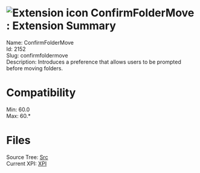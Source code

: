 # ![Extension icon](https://addons.thunderbird.net/user-media/addon_icons/2/2152-64.png?modified=1311705533) ConfirmFolderMove : Extension Summary

Name: ConfirmFolderMove  
Id: 2152  
Slug: confirmfoldermove  
Description: Introduces a preference that allows users to be prompted before moving folders.
  

# Compatibility
Min: 60.0  
Max: 60.*  

# Files

Source Tree: [Src](C:/Dev/Thunderbird/ThunderKdB/xall/x60/2152-confirmfoldermove/src)  
Current XPI: [XPI](C:/Dev/Thunderbird/ThunderKdB/xall/x60/2152-confirmfoldermove/xpi)  



